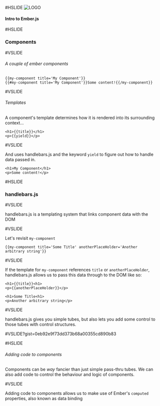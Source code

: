 #HSLIDE
![LOGO](http://emberjs.com/images/brand/ember_Ember-Dark.png)

#### Intro to Ember.js

#HSLIDE

### Components

#VSLIDE

###### A couple of ember components

```
{{my-component title='My Component'}}
{{#my-component title='My Component'}}Some content!{{/my-component}}
```

#VSLIDE

###### Templates

A component's template determines how it is rendered into its surrounding context...

```
<h1>{{title}}</h1>
<p>{{yield}}</p>
```
#VSLIDE

And uses handlebars.js and the keyword `yield` to figure out how to handle data passed in.
```
<h1>My Component</h1>
<p>Some content!</p>
```


#HSLIDE

### <span style="text-transform: none;">handlebars.js</span>

#VSLIDE

handlebars.js is a templating system that links component data with the DOM

#VSLIDE

Let's revisit `my-component`

```
{{my-component title='Some Title' anotherPlaceHolder='Another arbitrary string'}}
```

#VSLIDE

If the template for `my-component` references `title` or `anotherPlaceHolder`, handlebars.js allows us to pass this data through to the DOM like so:

```
<h1>{{title}}<h1>
<p>{{anotherPlaceHolder}}</p>
```

```
<h1>Some Title<h1>
<p>Another arbitrary string</p>
```

#VSLIDE

handlebars.js gives you simple tubes, but also lets you add some control to those tubes with control structures.

#VSLIDE?gist=0eb92e9f73dd373b68a00355cd890b83


#HSLIDE

###### Adding code to components

Components can be _way_ fancier than just simple pass-thru tubes. We can also add code to control the behaviour and logic of components.

#VSLIDE

Adding code to components allows us to make use of Ember's `computed` properties, also known as data binding